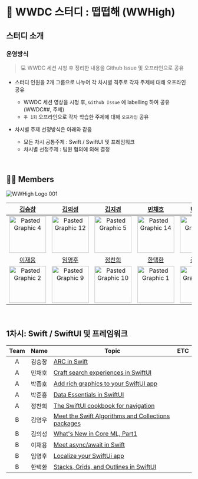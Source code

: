 # 🍎 WWDC 스터디 : 떱떱해 (WWHigh)

## 스터디 소개

### 운영방식
> 💻 WWDC 세션 시청 후 정리한 내용을 Github Issue 및 오프라인으로 공유

- 스터디 인원을 2개 그룹으로 나누어 각 차시별 격주로 각자 주제에 대해 오프라인 공유 
  - WWDC 세션 영상을 시청 후, `Github Issue` 에 labelling 하여 공유 (WWDC##, 주제)
  - `주 1회` 오프라인으로 각자 학습한 주제에 대해 `오프라인` 공유 

- 차시별 주제 선정방식은 아래와 같음
  - 모든 차시 공통주제 :  Swift / SwiftUI 및 프레임워크
  - 차시별 선정주제 : 팀원 협의에 의해 결정

<br/>

## 👨‍💻 Members


![WWHigh Logo 001](https://user-images.githubusercontent.com/63157395/182010217-b0556bad-dfef-46d0-b044-d7ad17687cec.jpeg)

<div align="center">

| [김승창](https://github.com/LentoAssai) | [김의성](https://github.com/kimscastle) | [김지경](https://github.com/Lia316) | [민채호](https://github.com/Chaeho-Min) | [박종호](https://github.com/feldblume5263) | [박준홍](https://github.com/feldblume5263) |
|:---:| :---: | :---: | :---: | :---: | :---: |
|<img width="100" alt="Pasted Graphic 4" src="https://user-images.githubusercontent.com/63157395/182010522-7a1ee4c0-5c73-4cb0-82b5-2b41efd99cb9.png">| <img width="100" alt="Pasted Graphic 12" src="https://user-images.githubusercontent.com/63157395/182010529-730d4221-8d83-48a6-880f-d030103b99dc.png">|  <img width="100" alt="Pasted Graphic 5" src="https://user-images.githubusercontent.com/63157395/182010531-adb5d5d2-b153-4304-a631-0b102cc90f11.png">| <img width="100" alt="Pasted Graphic 14" src="https://user-images.githubusercontent.com/63157395/182010537-71b2daf2-e16a-43eb-a660-8d439f32b188.png">|  <img width="100" alt="Pasted Graphic 8" src="https://user-images.githubusercontent.com/63157395/182010540-dd78a22a-1f9d-4b9a-8ad8-466b4b9c4133.png">|<img width="100" alt="Pasted Graphic 6" src="https://user-images.githubusercontent.com/63157395/182010542-17deafd2-3179-473c-9679-0b62bc5b4f2a.png">|
| [이재용](https://github.com/wody-d) | [임영후](https://github.com/Asher3576) | [정찬희](https://github.com/chaneeii) | [한택환](https://github.com/TaekH) | [~~김영우~~](https://github.com/Yeongwoo-Poding) |  |
|<img width="100" alt="Pasted Graphic 2" src="https://user-images.githubusercontent.com/63157395/182010587-e01d0fd1-ed3b-401b-8cd7-7e75daa1fcbc.png">| <img width="100" alt="Pasted Graphic 9" src="https://user-images.githubusercontent.com/63157395/182010588-27b0f66e-7776-4af9-a9c0-a85aaa808be9.png">|<img width="100" alt="Pasted Graphic 10" src="https://user-images.githubusercontent.com/63157395/182010592-6e80cffc-4e43-42a1-bd40-1b8135125c4f.png">| <img width="100" alt="Pasted Graphic 1" src="https://user-images.githubusercontent.com/63157395/182010594-3fd38047-3816-4799-b23e-16d5fd12d088.png">|   <img width="100" alt="Pasted Graphic 13" src="https://user-images.githubusercontent.com/63157395/182010604-7750f157-f726-47c4-80f6-ba2afde14f11.png">|

</div>


<br/>

## 1차시: Swift / SwiftUI 및 프레임워크
| Team 	| Name   	| Topic                                                                                                	| ETC 	|
|:----:	|--------	|------------------------------------------------------------------------------------------------------	|-----	|
|   A  	| 김승창 	| [ARC in Swift](https://github.com/WWHigh/WWDC-STUDY/issues/7)                                        	|     	|
|   A  	| 민채호 	| [Craft search experiences in SwiftUI](https://github.com/WWHigh/WWDC-STUDY/issues/5)                 	|     	|
|   A  	| 박종호 	| [Add rich graphics to your SwiftUI app](https://github.com/WWHigh/WWDC-STUDY/issues/2)               	|     	|
|   A  	| 박준홍 	| [Data Essentials in SwiftUI](https://github.com/WWHigh/WWDC-STUDY/issues/6)                          	|     	|
|   A  	| 정찬희 	| [The SwiftUI cookbook for navigation](https://github.com/WWHigh/WWDC-STUDY/issues/4)                 	|     	|
|   B  	| 김영우 	| [Meet the Swift Algorithms and Collections packages](https://github.com/WWHigh/WWDC-STUDY/issues/12) 	|     	|
|   B  	| 김의성 	| [What's New in Core ML, Part1](https://github.com/WWHigh/WWDC-STUDY/issues/11)                       	|     	|
|   B  	| 이재용 	| [Meet async/await in Swift](https://github.com/WWHigh/WWDC-STUDY/issues/3)                           	|     	|
|   B  	| 임영후 	| [Localize your SwiftUi app](https://github.com/WWHigh/WWDC-STUDY/issues/10)                          	|     	|
|   B  	| 한택환 	| [Stacks, Grids, and Outlines in SwiftUI](https://github.com/WWHigh/WWDC-STUDY/issues/8)              	|     	|

<br/>

